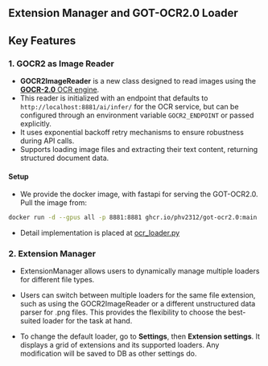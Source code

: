 ## Extension Manager and GOT-OCR2.0 Loader

## Key Features

### 1. **GOCR2 as Image Reader**

- **GOCR2ImageReader** is a new class designed to read images using the [**GOCR-2.0** OCR engine](https://github.com/Ucas-HaoranWei/GOT-OCR2.0).
- This reader is initialized with an endpoint that defaults to `http://localhost:8881/ai/infer/` for the OCR service, but can be configured through an environment variable `GOCR2_ENDPOINT` or passed explicitly.
- It uses exponential backoff retry mechanisms to ensure robustness during API calls.
- Supports loading image files and extracting their text content, returning structured document data.

#### Setup

- We provide the docker image, with fastapi for serving the GOT-OCR2.0. Pull the image from:

```bash
docker run -d --gpus all -p 8881:8881 ghcr.io/phv2312/got-ocr2.0:main
```

- Detail implementation is placed at [ocr_loader.py](/libs/kotaemon/kotaemon/loaders/ocr_loader.py)

### 2. **Extension Manager**

- ExtensionManager allows users to dynamically manage multiple loaders for different file types.

- Users can switch between multiple loaders for the same file extension, such as using the GOCR2ImageReader or a
  different unstructured data parser for .png files. This provides the flexibility to choose the best-suited loader for the task at hand.

- To change the default loader, go to **Settings**, then **Extension settings**. It displays a grid of extensions and
  its supported loaders. Any modification will be saved to DB as other settings do.

